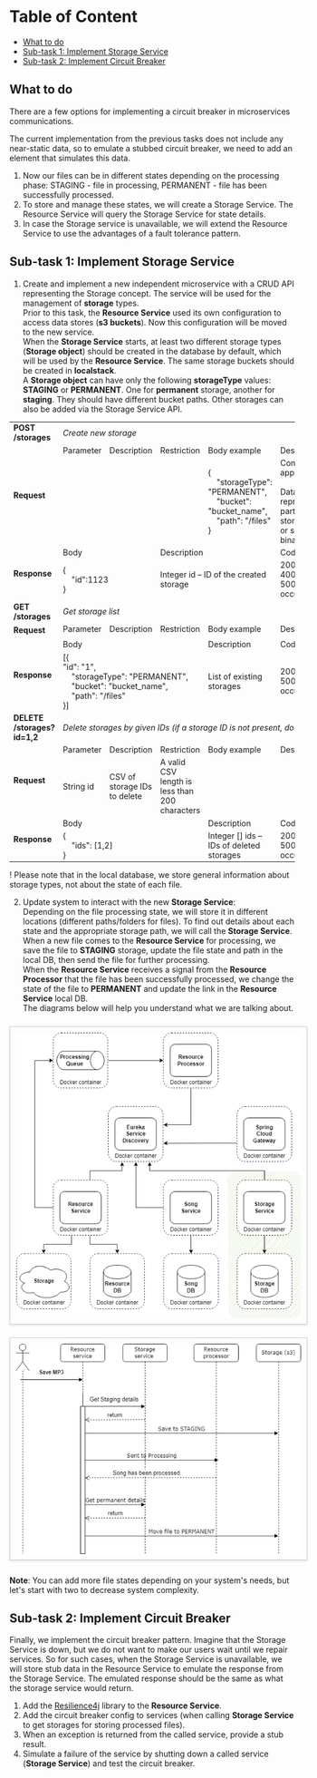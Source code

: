 # Table of Content

 - [What to do](#what-to-do)
 - [Sub-task 1: Implement Storage Service](#sub-task-1-implement-storage-service)
 - [Sub-task 2: Implement Circuit Breaker](#sub-task-2-implement-circuit-breaker)

## What to do

There are a few options for implementing a circuit breaker in microservices communications.

The current implementation from the previous tasks does not include any near-static data, so to emulate a stubbed circuit breaker, we need to add an element that simulates this data.
1. Now our files can be in different states depending on the processing phase: STAGING - file in processing, PERMANENT - file has been successfully processed.
2. To store and manage these states, we will create a Storage Service. The Resource Service will query the Storage Service for state details.
3. In case the Storage service is unavailable, we will extend the Resource Service to use the advantages of a fault tolerance pattern.


## Sub-task 1: Implement Storage Service

1) Create and implement a new independent microservice with a CRUD API representing the Storage concept. The service will be used for the management of **storage** types.<br>
   Prior to this task, the **Resource Service** used its own configuration to access data stores (**s3 buckets**). Now this configuration will be moved to the new service.<br>
   When the **Storage Service** starts, at least two different storage types (**Storage object**) should be created in the database by default, which will be used by the **Resource Service**. The same storage buckets should be created in **localstack**.<br>
   A **Storage object** can have only the following **storageType** values: **STAGING** or **PERMANENT**. One for **permanent** storage, another for **staging**. They should have different bucket paths. Other storages can also be added via the Storage Service API.

<table>
    <tr>
        <td><b>POST /storages</b></td>
        <td colspan="6"><i>Create new storage</i></td>
    </tr>
    <tr>
        <td rowspan="2"><b>Request</b></td>
        <td>Parameter</td>
        <td>Description</td>
        <td>Restriction</td>
        <td>Body example</td>
        <td>Description</td>
        <td>Restriction</td>
    </tr>
    <tr>
        <td></td>
        <td></td>
        <td></td>
        <td>{<br>&nbsp;&nbsp;&nbsp;&nbsp;"storageType": "PERMANENT",<br>&nbsp;&nbsp;&nbsp;&nbsp;"bucket": "bucket_name",<br>&nbsp;&nbsp;&nbsp;&nbsp;"path": "/files"<br>}</td>
        <td>Content type – application/json<br><br>Data representing a particular storage place or space for binary data</td>
        <td></td>
    </tr>
    <tr>
        <td rowspan="2"><b>Response</b></td>
        <td colspan="2">Body</td>
        <td colspan="2">Description</td>
        <td colspan="2">Code</td>
    </tr>
    <tr>
        <td colspan="2">{<br>&nbsp;&nbsp;&nbsp;&nbsp;"id":1123<br>}</td>
        <td colspan="2">Integer id – ID of the created storage</td>
        <td colspan="2">200 – OK<br>400 – Validation error<br>500 – Internal server error occurred.
        </td>
    </tr>
    <tr>
        <td><b>GET /storages</b></td>
        <td colspan="6"><i>Get storage list</i></td>
    </tr>
    <tr>
        <td rowspan="2"><b>Request</b></td>
        <td>Parameter</td>
        <td>Description</td>
        <td>Restriction</td>
        <td>Body example</td>
        <td>Description</td>
        <td>Restriction</td>
    </tr>
    <tr>
        <td></td>
        <td></td>
        <td></td>
        <td></td>
        <td></td>
        <td></td>
    </tr>
    <tr>
        <td rowspan="2"><b>Response</b></td>
        <td colspan="3">Body</td>
        <td>Description</td>
        <td colspan="2">Code</td>
    </tr>
    <tr>
        <td colspan="3">[{<br>"id": "1",<br>&nbsp;&nbsp;&nbsp;&nbsp;"storageType": "PERMANENT",<br>&nbsp;&nbsp;&nbsp;&nbsp;"bucket": "bucket_name",<br>&nbsp;&nbsp;&nbsp;&nbsp;"path": "/files"<br>}]</td>
        <td>List of existing storages</td>
        <td colspan="2">200 – OK<br>500 – Internal server error occurred</td>
    </tr>
    <tr>
        <td><b>DELETE /storages?id=1,2</b></td>
        <td colspan="6"><i>Delete storages by given IDs (if a storage ID is not present, do nothing)</i></td>
    </tr>
    <tr>
        <td rowspan="2"><b>Request</b></td>
        <td>Parameter</td>
        <td>Description</td>
        <td>Restriction</td>
        <td>Body example</td>
        <td>Description</td>
        <td>Restriction</td>
    </tr>
    <tr>
        <td>String id</td>
        <td>CSV of storage IDs to delete</td>
        <td>A valid CSV length is less than 200 characters</td>
        <td></td>
        <td></td>
        <td></td>
    </tr>
    <tr>
        <td rowspan="2"><b>Response</b></td>
        <td colspan="3">Body</td>
        <td>Description</td>
        <td colspan="2">Code</td>
    </tr>
    <tr>
        <td colspan="3">{<br>&nbsp;&nbsp;&nbsp;&nbsp;"ids": [1,2]<br>}</td>
        <td>Integer [] ids – IDs of deleted storages</td>
        <td colspan="2">200 – OK<br>500 – Internal server error occurred.</td>
    </tr>
</table>

! Please note that in the local database, we store general information about storage types, not about the state of each file.

2) Update system to interact with the new **Storage Service**:<br>
   Depending on the file processing state, we will store it in different locations (different paths/folders for files). To find out details about each state and the appropriate storage path, we will call the **Storage Service**.<br>
   When a new file comes to the **Resource Service** for processing, we save the file to **STAGING** storage, update the file state and path in the local DB, then send the file for further processing.<br>
   When the **Resource Service** receives a signal from the **Resource Processor** that the file has been successfully processed, we change the state of the file to **PERMANENT** and update the link in the **Resource Service** local DB.<br>
   The diagrams below will help you understand what we are talking about.

<img src="images/fault_tolerance.png" width="620" style="border: 1px solid #ccc; padding: 10px; margin: 10px 0; box-shadow: 0 2px 4px rgba(0, 0, 0, 0.1); display: inline-block;" alt=""/>

<img src="images/fault_tolerance_sequence_diagram.png" width="620" style="border: 1px solid #ccc; padding: 10px; margin: 10px 0; box-shadow: 0 2px 4px rgba(0, 0, 0, 0.1); display: inline-block;" alt=""/>

**Note**: You can add more file states depending on your system's needs, but let's start with two to decrease system complexity.


## Sub-task 2: Implement Circuit Breaker

Finally, we implement the circuit breaker pattern.
Imagine that the Storage Service is down, but we do not want to make our users wait until we repair services.
So for such cases, when the Storage Service is unavailable, we will store stub data in the Resource Service to emulate the response from the Storage Service.
The emulated response should be the same as what the storage service would return.

1) Add the [Resilience4j](https://mvnrepository.com/artifact/io.github.resilience4j/resilience4j-circuitbreaker) library to the **Resource Service**.
2) Add the circuit breaker config to services (when calling **Storage Service** to get storages for storing processed files).
3) When an exception is returned from the called service, provide a stub result.
4) Simulate a failure of the service by shutting down a called service (**Storage Service**) and test the circuit breaker.
